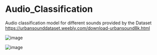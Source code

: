 # Audio_Classification
Audio classification model for different sounds provided by the Dataset https://urbansounddataset.weebly.com/download-urbansound8k.html

![image](https://github.com/ChinmayRojindar/Audio_Classification/assets/84935908/7f62e01d-8068-4bee-a071-a9947d771c85)

![image](https://github.com/ChinmayRojindar/Audio_Classification/assets/84935908/4e5279a9-43b9-4d58-9ef6-c6975baa7d9d)

